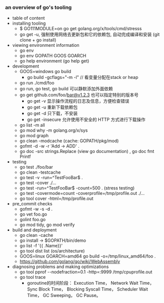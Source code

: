 
### an overview of go's tooling

+ table of content 
+ installing tooling
    + $ GO111MODULE=on go get golang.org/x/tools/cmd/stresss
    + go get -u, 强制使用网络去更新包和它的依赖包, 自动完成编译和安装 (git clone + go install)
+ viewing environment information
    + go env
    + go env GOPATH GOOS GOARCH
    + go help environment (go help get)
+ development
    + GOOS=windows go build
        + go build -gcflags="-m -l" // 看变量分配在stack or heap
    + go run ./cmd/foo
    + go run, go test, go build 可以静默添加外面依赖
    + go get github.com/foo/bar@v1.2.3 也可以指定特别的版本号
        + go get -v 显示操作流程的日志及信息，方便检查错误
        + go get -u 重新下载依赖包
        + go get -d 只下载，不安装
        + go get -insecure  允许使用不安全的 HTTP 方式进行下载操作
    + go list -m all
    + go mod why -m golang.org/x/sys
    + go mod graph
    + go clean -modcache (cache: GOPATH/pkg/mod)
    + gofmt -d -w -r 'Add -> ADD' .
    + go doc -src strings.Replace (view go documentation) , go doc fmt Printf
+ testing
    + go test ./foo/bar
    + go clean -testcache
    + go test -v -run=^TestFooBar$ .
    + go test -cover ./...
    + go test -run=^TestFooBar$ -count=500 . (stress testing)
    + go test -covermode=count -coverprofile=/tmp/profile.out ./...
    + go tool cover -html=/tmp/profile.out
+ pre_commit checks
    + gofmt -w -s -d .
    + go vet foo.go
    + golint foo.go
    + go mod tidy, go mod verify
+ build and deployment
    + go clean -cache 
    + go install -> $GOPATH/bin/demo
    + go list -f '{{ .Name}}'
    + go tool dist list (os/architecture)
    + GOOS=linux GOARCH=amd64 go build -o=/tmp/linux_amd64/foo .
    + https://github.com/golang/go/wiki/WebAssembly
+ diagnosing problems and making optimizations
    + go tool pprof --nodefraction=0.1  -http=:9999 /tmp/cpuprofile.out
    + go tool trace
        + goroutine的时间阶段： Execution Time， Network Wait Time， Sync Block Time， Blocking Syscall Time， Scheduler Wait Time， GC Sweeping， GC Pause。